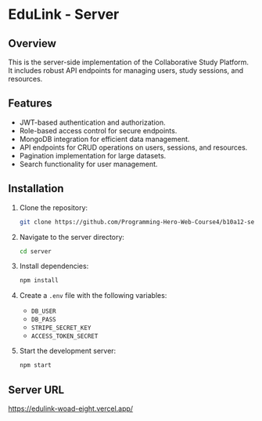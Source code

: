 # EduLink - Server

## Overview
This is the server-side implementation of the Collaborative Study Platform. It includes robust API endpoints for managing users, study sessions, and resources.

## Features
- JWT-based authentication and authorization.
- Role-based access control for secure endpoints.
- MongoDB integration for efficient data management.
- API endpoints for CRUD operations on users, sessions, and resources.
- Pagination implementation for large datasets.
- Search functionality for user management.



## Installation
1. Clone the repository:
   ```bash
   git clone https://github.com/Programming-Hero-Web-Course4/b10a12-server-side-tsakib2000.git
   ```
2. Navigate to the server directory:
   ```bash
   cd server
   ```
3. Install dependencies:
   ```bash
   npm install
   ```
4. Create a `.env` file with the following variables:
   - `DB_USER`
   - `DB_PASS`
   - `STRIPE_SECRET_KEY`
   - `ACCESS_TOKEN_SECRET`
  
5. Start the development server:
   ```bash
   npm start
   ```

## Server URL

https://edulink-woad-eight.vercel.app/